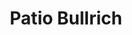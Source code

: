 ---
title: "Patio Bullrich"
url: /ciudad-autonoma-de-buenos-aires/patio-bullrich/
shop: Einkaufszentrum
---